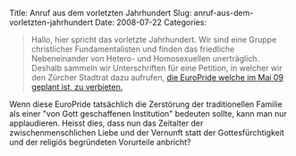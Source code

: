 Title: Anruf aus dem vorletzten Jahrhundert
Slug: anruf-aus-dem-vorletzten-jahrhundert
Date: 2008-07-22
Categories:

> Hallo, hier spricht das vorletzte Jahrhundert. Wir sind eine Gruppe christlicher Fundamentalisten und finden das friedliche Nebeneinander von Hetero- und Homosexuellen unerträglich. Deshalb sammeln wir Unterschriften für eine Petition, in welcher wir den Zürcher Stadtrat dazu aufrufen, [die EuroPride welche im Mai 09 geplant ist, zu verbieten.](http://www.blick.ch/news/schweiz/zuerich/bibel-fundis-wollen-schwulenfest-verbieten--96111)

Wenn diese EuroPride tatsächlich die Zerstörung der traditionellen Familie als einer "von Gott geschaffenen Institution" bedeuten sollte, kann man nur applaudieren. Heisst dies, dass nun das Zeitalter der zwischenmenschlichen Liebe und der Vernunft statt der Gottesfürchtigkeit und der religiös begründeten Vorurteile anbricht?
